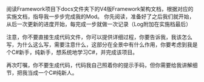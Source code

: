 阅读Framework项目下docs文件夹下的V4版Framework架构文档，根据对应的实施文档，指导我一步步完成我的Mod。
你先阅读，准备好了之后我们就开始，从后一次更新的进度开始，每完成一步就做一次记录（Log附加在实施档最后）

注意，你不要直接生成代码文件，你可以提供详细过程，你要告诉我，我该怎么写，为什么这么写，需要注意什么，这部分在全景中有什么作用，你要考虑到我是个C#新手，纯新手，想系统地学习C#，并完成该项目。

再次叮嘱，你不要生成代码，代码我自己照着你的提示手码，但你需要给我讲解细节，把我当成一个C#纯新人。